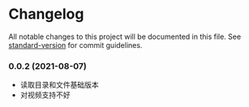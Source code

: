 # Changelog

All notable changes to this project will be documented in this file. See [standard-version](https://github.com/conventional-changelog/standard-version) for commit guidelines.

### 0.0.2 (2021-08-07)
- 读取目录和文件基础版本
- 对视频支持不好
